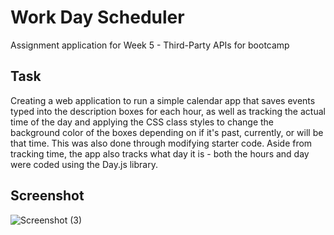 # Work Day Scheduler
Assignment application for Week 5 - Third-Party APIs for bootcamp

## Task
Creating a web application to run a simple calendar app that saves events typed into the description boxes for each hour, as well as tracking the actual time of the day and applying the CSS class styles to change the background color of the boxes depending on if it's past, currently, or will be that time. This was also done through modifying starter code. Aside from tracking time, the app also tracks what day it is - both the hours and day were coded using the Day.js library.

## Screenshot
![Screenshot (3)](https://github.com/srwesley/work-day-scheduler/assets/5975345/5a73779f-72c4-4fa1-87d3-c35b7eb6f95a)
